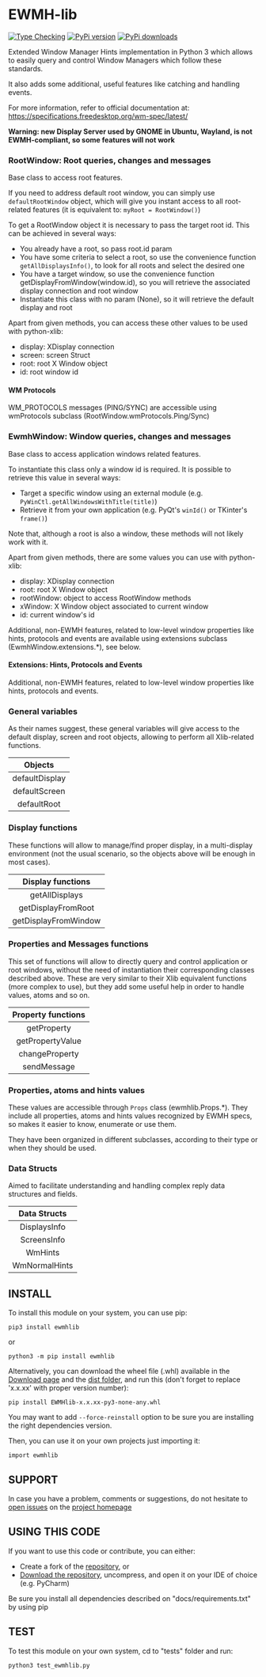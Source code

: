 # EWMH-lib
[![Type Checking](https://github.com/Kalmat/EWMHlib/actions/workflows/type-checking.yml/badge.svg)](https://github.com/Kalmat/EWMHlib/actions/workflows/type-checking.yml)
[![PyPi version](https://pypip.in/v/$REPO/badge.png)](https://crate.io/packages/$REPO/)
[![PyPi downloads](https://pypip.in/d/$REPO/badge.png)](https://crate.io/packages/$REPO/)

Extended Window Manager Hints implementation in Python 3 which allows to easily query and control 
Window Managers which follow these standards.

It also adds some additional, useful features like catching and handling events.

For more information, refer to official documentation at: https://specifications.freedesktop.org/wm-spec/latest/

**Warning: new Display Server used by GNOME in Ubuntu, Wayland, is not EWMH-compliant, so some features will not work**


### RootWindow: Root queries, changes and messages

Base class to access root features.

If you need to address default root window, you can simply use `defaultRootWindow` object, which will give you
instant access to all root-related features (it is equivalent to: `myRoot = RootWindow()`)

To get a RootWindow object it is necessary to pass the target root id. This can be achieved in several ways:

- You already have a root, so pass root.id param
- You have some criteria to select a root, so use the convenience function `getAllDisplaysInfo()`, to look for all roots and select the desired one
- You have a target window, so use the convenience function getDisplayFromWindow(window.id), so you will retrieve the associated display connection and root window
- Instantiate this class with no param (None), so it will retrieve the default display and root

Apart from given methods, you can access these other values to be used with python-xlib:

- display: XDisplay connection
- screen: screen Struct
- root: root X Window object
- id: root window id


#### WM Protocols

WM_PROTOCOLS messages (PING/SYNC) are accessible using wmProtocols subclass (RootWindow.wmProtocols.Ping/Sync)


### EwmhWindow: Window queries, changes and messages

Base class to access application windows related features.

To instantiate this class only a window id is required. It is possible to retrieve this value in several ways:

- Target a specific window using an external module (e.g. `PyWinCtl.getAllWindowsWithTitle(title)`)
- Retrieve it from your own application (e.g. PyQt's `winId()` or TKinter's `frame()`)

Note that, although a root is also a window, these methods will not likely work with it.

Apart from given methods, there are some values you can use with python-xlib:

- display: XDisplay connection
- root: root X Window object
- rootWindow: object to access RootWindow methods
- xWindow: X Window object associated to current window
- id: current window's id

Additional, non-EWMH features, related to low-level window properties like hints, protocols and events are
available using extensions subclass (EwmhWindow.extensions.*), see below.


#### Extensions: Hints, Protocols and Events

Additional, non-EWMH features, related to low-level window properties like hints, protocols and events.


### General variables

As their names suggest, these general variables will give access to the default display, screen
and root objects, allowing to perform all Xlib-related functions.

|    Objects     |
|:--------------:|
| defaultDisplay |
| defaultScreen  |
|  defaultRoot   |


### Display functions

These functions will allow to manage/find proper display, in a multi-display environment
(not the usual scenario, so the objects above will be enough in most cases).
 

|  Display functions   |
|:--------------------:|
|    getAllDisplays    |
|  getDisplayFromRoot  |
| getDisplayFromWindow |


### Properties and Messages functions  

This set of functions will allow to directly query and control application or root windows, without the
need of instantiation their corresponding classes described above. These are very similar to
their Xlib equivalent functions (more complex to use), but they add some useful help in order to handle 
values, atoms and so on.

|  Property functions  |
|:--------------------:|
|     getProperty      |
|   getPropertyValue   |
|    changeProperty    |
|     sendMessage      |


### Properties, atoms and hints values

These values are accessible through `Props` class (ewmhlib.Props.*). 
They include all properties, atoms and hints values recognized by EWMH specs, so makes it easier 
to know, enumerate or use them.

They have been organized in different subclasses, according to their type or when they should be used.

### Data Structs

Aimed to facilitate understanding and handling complex reply data structures and fields.

| Data Structs  |
|:-------------:|
| DisplaysInfo  |
|  ScreensInfo  |
|    WmHints    |
| WmNormalHints |


## INSTALL <a name="install"></a>

To install this module on your system, you can use pip: 

    pip3 install ewmhlib

or

    python3 -m pip install ewmhlib

Alternatively, you can download the wheel file (.whl) available in the [Download page](https://pypi.org/project/EWMHlib/#files) and the [dist folder](https://github.com/Kalmat/EWMHlib/tree/master/dist), and run this (don't forget to replace 'x.x.xx' with proper version number):

    pip install EWMHlib-x.x.xx-py3-none-any.whl

You may want to add `--force-reinstall` option to be sure you are installing the right dependencies version.

Then, you can use it on your own projects just importing it:

    import ewmhlib

## SUPPORT <a name="support"></a>

In case you have a problem, comments or suggestions, do not hesitate to [open issues](https://github.com/Kalmat/EWMHlib/issues) on the [project homepage](https://github.com/Kalmat/EWMHlib)

## USING THIS CODE <a name="using"></a>

If you want to use this code or contribute, you can either:

* Create a fork of the [repository](https://github.com/Kalmat/EWMHlib), or 
* [Download the repository](https://github.com/Kalmat/EWMHlib/archive/refs/heads/master.zip), uncompress, and open it on your IDE of choice (e.g. PyCharm)

Be sure you install all dependencies described on "docs/requirements.txt" by using pip

## TEST <a name="test"></a>

To test this module on your own system, cd to "tests" folder and run:

    python3 test_ewmhlib.py
 